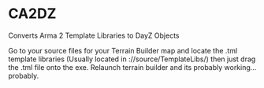 # CA2DZ
Converts Arma 2 Template Libraries to DayZ Objects

Go to your source files for your Terrain Builder map and locate the .tml template libraries (Usually located in <workdrive>:/<mymap>/source/TemplateLibs/) then just drag the .tml file onto the exe. Relaunch terrain builder and its probably working... probably. 
